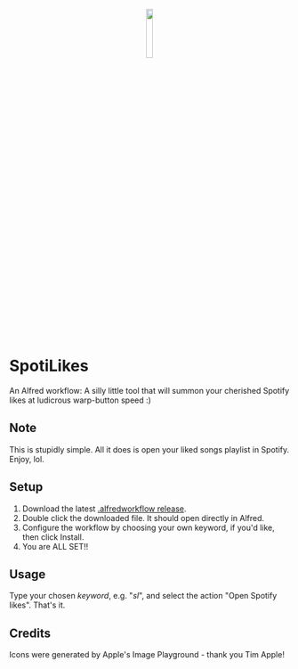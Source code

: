 <p align="center"><img src="https://github.com/user-attachments/assets/36938dd9-8b4b-49f3-b07b-0ed07010aac8" width="15%"></p>

# SpotiLikes
An Alfred workflow: A silly little tool that will summon your cherished Spotify likes at ludicrous warp-button speed :)

## Note
This is stupidly simple. All it does is open your liked songs playlist in Spotify. Enjoy, lol.

## Setup
1. Download the latest [.alfredworkflow release](https://github.com/matchadolly/SpotiLikes/releases).
2. Double click the downloaded file. It should open directly in Alfred.
3. Configure the workflow by choosing your own keyword, if you'd like, then click Install.
4. You are ALL SET!!

## Usage
Type your chosen _keyword_, e.g. "_sl_", and select the action "Open Spotify likes". That's it.

## Credits
Icons were generated by Apple's Image Playground - thank you Tim Apple!
